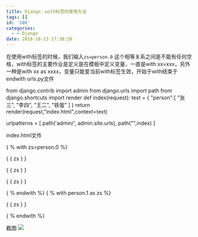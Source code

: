 ```yaml
---
title: Django：with标签的使用方法
tags: []
id: '186'
categories:
  - - Django
date: 2018-10-23 17:38:26
---
```


在使用with标签的时候，我们输入`zs=person.0` 这个相等关系之间是不能有任何空格，with标签的主要作业是定义是在模板中定义变量，一直是with xx=xxx，另外一种是with xx as xxxx，变量只能爱当前with标签生效，开始于with结束于endwith urls.py文件

from django.contrib import admin
from django.urls import path
from django.shortcuts import render
def index(request):
    text = {
        "person":\[
            "张三",
            "李四",
            "王二",
            "铁蛋"
        \]
    }
    return render(request,"index.html",context=text)

urlpatterns = \[
    path('admin/', admin.site.urls),
    path("",index)
\]

index.html文件

<!DOCTYPE html>
<html lang="en">
<head>
    <meta charset="UTF-8">
    <title>Title</title>
</head>
<body>
{ % with zs=person.0 %}
    <p>{ { zs } }</p>
    <p>{ { zs } }</p>
    <p>{ { zs } }</p>
{ % endwith %}
{ % with person.1 as zs %}
        <p>{ { zs } }</p>
{ % endwith %}
</body>
</html>

截图 ![](https://post.332b.com/wp-content/uploads/2018/10/20181023173805.png)